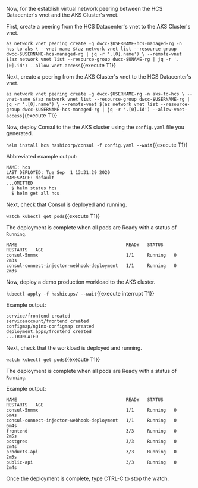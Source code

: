 Now, for the establish virtual network peering between the HCS Datacenter's
vnet and the AKS Cluster's vnet.

First, create a peering from the HCS Datacenter's vnet to the AKS Cluster's vnet.

`az network vnet peering create -g dwcc-$USERNAME-hcs-managed-rg -n hcs-to-aks \
  --vnet-name $(az network vnet list --resource-group dwcc-$USERNAME-hcs-managed-rg | jq -r '.[0].name') \
  --remote-vnet $(az network vnet list --resource-group dwcc-$UNAME-rg | jq -r '.[0].id') --allow-vnet-access`{{execute T1}}

Next, create a peering from the AKS Cluster's vnet to the HCS Datacenter's vnet.

`az network vnet peering create -g dwcc-$USERNAME-rg -n aks-to-hcs \
  --vnet-name $(az network vnet list --resource-group dwcc-$USERNAME-rg | jq -r '.[0].name') \
  --remote-vnet $(az network vnet list --resource-group dwcc-$USERNAME-hcs-managed-rg | jq -r '.[0].id') --allow-vnet-access`{{execute T1}}

Now, deploy Consul to the the AKS cluster using the `config.yaml` file you generated.

`helm install hcs hashicorp/consul -f config.yaml --wait`{{execute T1}}

Abbreviated example output:

```plaintext
NAME: hcs
LAST DEPLOYED: Tue Sep  1 13:31:29 2020
NAMESPACE: default
...OMITTED
  $ helm status hcs
  $ helm get all hcs
```

Next, check that Consul is deployed and running.

`watch kubectl get pods`{{execute T1}}

The deployment is complete when all pods are Ready with a
status of `Running`.

```plaintext
NAME                                         READY   STATUS    RESTARTS   AGE
consul-5nmmx                                 1/1     Running   0          2m3s
consul-connect-injector-webhook-deployment   1/1     Running   0          2m3s
```

Now, deploy a demo production workload to the AKS cluster.

`kubectl apply -f hashicups/ --wait`{{execute interrupt T1}}

Example output:

```plaintext
service/frontend created
serviceaccount/frontend created
configmap/nginx-configmap created
deployment.apps/frontend created
...TRUNCATED
```

Next, check that the workload is deployed and running.

`watch kubectl get pods`{{execute T1}}

The deployment is complete when all pods are Ready with a
status of `Running`.

Example output:

```plaintext
NAME                                         READY   STATUS    RESTARTS   AGE
consul-5nmmx                                 1/1     Running   0          6m4s
consul-connect-injector-webhook-deployment   1/1     Running   0          6m4s
frontend                                     3/3     Running   0          2m5s
postgres                                     3/3     Running   0          2m4s
products-api                                 3/3     Running   0          2m5s
public-api                                   3/3     Running   0          2m4s
```

Once the deployment is complete, type CTRL-C to stop the watch.
